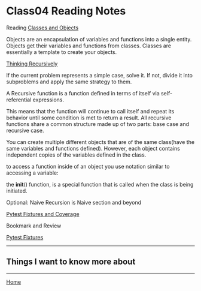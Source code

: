 # Class04 Reading Notes

Reading
[Classes and Objects](https://www.learnpython.org/en/Classes_and_Objects)

Objects are an encapsulation of variables and functions into a single entity. Objects get their variables and functions from classes. Classes are essentially a template to create your objects.

[Thinking Recursively](https://realpython.com/python-thinking-recursively/)

If the current problem represents a simple case, solve it. If not, divide it into subproblems and apply the same strategy to them.

A Recursive function is a function defined in terms of itself via self-referential expressions.

This means that the function will continue to call itself and repeat its behavior until some condition is met to return a result. All recursive functions share a common structure made up of two parts: base case and recursive case.

You can create multiple different objects that are of the same class(have the same variables and functions defined). However, each object contains independent copies of the variables defined in the class. 

to access a function inside of an object you use notation similar to accessing a variable:

the __init__() function, is a special function that is called when the class is being initiated.


Optional: Naive Recursion is Naive section and beyond

[Pytest Fixtures and Coverage](https://www.linuxjournal.com/content/python-testing-pytest-fixtures-and-coverage)

Bookmark and Review

[Pytest Fixtures](https://docs.pytest.org/en/latest/fixture.html)

----

## Things I want to know more about

----
[Home](https://github.com/MISalz/401_Reading_Notes/blob/main/README.md)